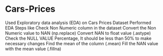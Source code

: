 # Cars-Prices
Used Exploratory data analysis (EDA) on Cars Prices Dataset Performed EDA Steps like Check Non Numeric column in the dataset Convert the Non Numeric value to NAN (np.replace) Convert NAN to float value (.astype) Check the NULL VALUE Percentage, It should be less than 50% to make necessary changes Find the mean of the column (.mean) Fill the NAN value with the mean value (.fillna)
